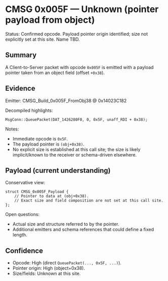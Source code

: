 # CMSG 0x005F — Unknown (pointer payload from object)

Status: Confirmed opcode. Payload pointer origin identified; size not explicitly set at this site. Name TBD.

## Summary

A Client-to-Server packet with opcode `0x005F` is emitted with a payload pointer taken from an object field (offset `+0x38`).

## Evidence

Emitter: CMSG_Build_0x005F_FromObj38 @ 0x14023C182

Decompiled highlights:
```
MsgConn::QueuePacket(DAT_1426280F0, 0, 0x5F, unaff_RDI + 0x38);
```

Notes:
- Immediate opcode is `0x5F`.
- The payload pointer is `(obj+0x38)`.
- No explicit size is established at this call site; the size is likely implicit/known to the receiver or schema-driven elsewhere.

## Payload (current understanding)

Conservative view:
```
struct CMSG_0x005F_Payload {
    // Pointer to data at (obj+0x38).
    // Exact size and field composition are not set at this call site.
};
```

Open questions:
- Actual size and structure referred to by the pointer.
- Additional emitters and schema references that could define a fixed length.

## Confidence

- Opcode: High (direct `QueuePacket(..., 0x5F, ...)`).
- Pointer origin: High (object+0x38).
- Size/fields: Unknown at this site.
